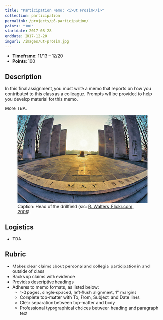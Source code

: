 ```yaml
---
title: "Participation Memo: <i>Ut Prosim</i>"
collection: participation
permalink: /projects/p6-participation/
points: "100"
startdate: 2017-08-28
enddate: 2017-12-20
imgurl: /images/ut-prosim.jpg
---
```


<ul class="project-top-info">
  <li>
    <b>Timeframe</b>: 11/13 &ndash; 12/20</li>
  <li>
    <b>Points</b>: 100</li>
</ul>

## Description

In this final assignment, you must write a memo that reports on how you contributed to this class as a colleague. Prompts will be provided to help you develop material for this memo.

More TBA.

<figure id="twitter-css-body" class="figure-inline">
  <img src="/images/ut-prosim.jpg" alt="Image of head of the drillfield." />
  <figcaption>
    Caption: Head of the drillfield (src: <a href="https://www.flickr.com/photos/robwalters/100663253" target="_blank">R. Walters, Flickr.com, 2006</a>).
  </figcaption>
</figure>

## Logistics

- TBA

## Rubric

- Makes clear claims about personal and collegial participation in and outside of class
- Backs up claims with evidence
- Provides descriptive headings
- Adheres to memo formats, as listed below:
  - 1-2 pages, single-spaced, left-flush alignment, 1" margins
  - Complete top-matter with To, From, Subject, and Date lines
  - Clear separation between top-matter and body
  - Professional typographical choices between heading and paragraph text
